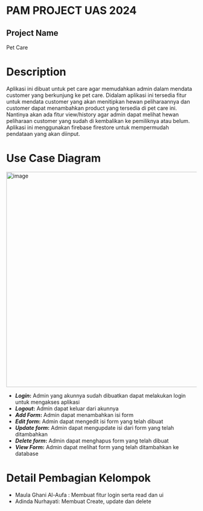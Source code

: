 # PAM PROJECT UAS 2024
## Project Name
Pet Care

# Description
Aplikasi ini dibuat untuk pet care agar memudahkan admin dalam mendata customer yang berkunjung ke pet care. Didalam aplikasi ini tersedia fitur untuk mendata customer yang
akan menitipkan hewan peliharaannya dan customer dapat menambahkan product yang tersedia di pet care  ini. Nantinya akan ada fitur view/history agar admin dapat melihat hewan
peliharaan customer yang sudah di kembalikan ke pemiliknya atau belum. Aplikasi ini menggunakan firebase firestore untuk mempermudah pendataan yang akan diinput.

# Use Case Diagram
<img width="568" alt="image" src="https://github.com/Ghaniaufa/uaspam/assets/106093781/6b897d3e-09c5-49b0-8090-c237c28ae2ce">

* ***Login*:**
Admin yang akunnya sudah dibuatkan dapat melakukan login untuk mengakses aplikasi
* ***Logout*:**
Admin dapat keluar dari akunnya
* ***Add Form*:**
Admin dapat menambahkan isi form
* ***Edit form*:**
Admin dapat mengedit isi form yang telah dibuat
* ***Update form*:**
Admin dapat mengupdate isi dari form yang telah ditambahkan
* ***Delete form*:**
Admin dapat menghapus form yang telah dibuat
* ***View Form*:**
Admin dapat melihat form yang telah ditambahkan ke database


# Detail Pembagian Kelompok
* Maula Ghani Al-Aufa : Membuat fitur login serta read dan ui
*  Adinda Nurhayati: Membuat Create, update dan delete
